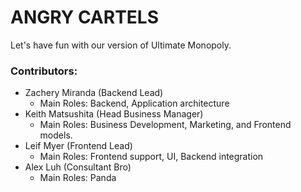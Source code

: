 # ANGRY CARTELS

Let's have fun with our version of Ultimate Monopoly.

### Contributors:
- Zachery Miranda (Backend Lead)
  - Main Roles: Backend, Application architecture
- Keith Matsushita (Head Business Manager)
  - Main Roles: Business Development, Marketing, and Frontend models.
- Leif Myer (Frontend Lead)
  - Main Roles: Frontend support, UI, Backend integration
- Alex Luh (Consultant Bro)
  - Main Roles: Panda
